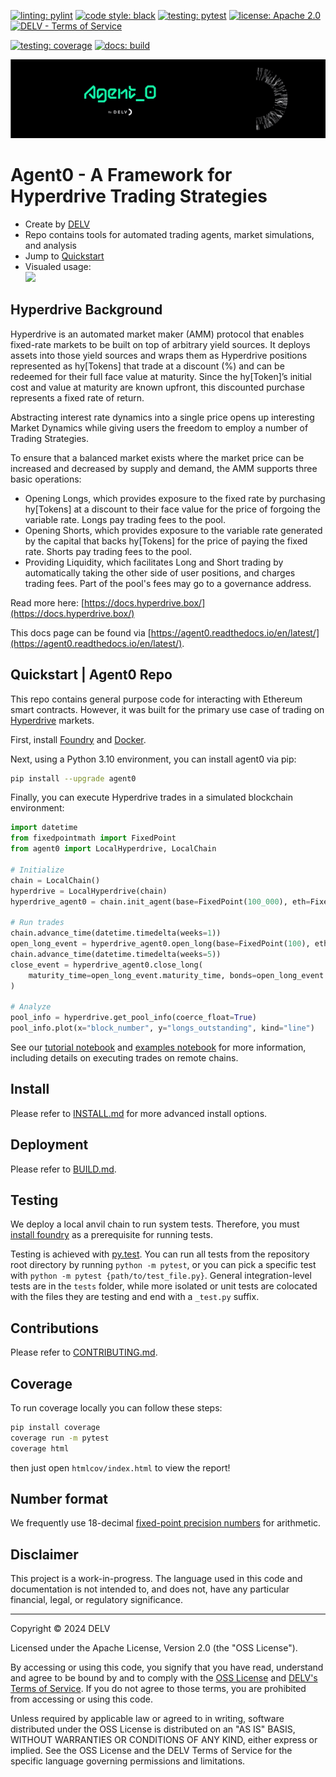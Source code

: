 [![linting: pylint](https://img.shields.io/badge/linting-pylint-yellowgreen)](https://github.com/pylint-dev/pylint)
[![code style: black](https://img.shields.io/badge/code%20style-black-000000.svg)](https://github.com/psf/black)
[![testing: pytest](https://img.shields.io/badge/testing-pytest-blue.svg)](https://docs.pytest.org/en/latest/contents.html)
[![license: Apache 2.0](https://img.shields.io/badge/License-Apache_2.0-lightgrey)](http://www.apache.org/licenses/LICENSE-2.0)
[![DELV - Terms of Service](https://img.shields.io/badge/DELV-Terms_of_Service-orange)](https://delv-public.s3.us-east-2.amazonaws.com/delv-terms-of-service.pdf)

[![testing: coverage](https://codecov.io/gh/delvtech/agent0/branch/main/graph/badge.svg?token=1S60MD42ZP)](https://app.codecov.io/gh/delvtech/agent0?displayType=list)
[![docs: build](https://readthedocs.org/projects/agent0/badge/?version=latest)](https://agent0.readthedocs.io/en/latest/?badge=latest)

<img src="https://raw.githubusercontent.com/delvtech/agent0/main/icons/agent0-dark.svg" width="800" alt="agent0"><br>
# Agent0 - A Framework for Hyperdrive Trading Strategies

* Create by [DELV](https://delv.tech)
* Repo contains tools for automated trading agents, market simulations, and analysis 
* Jump to [Quickstart](https://agent0.readthedocs.io/en/latest/#quickstart)
* Visualed usage: <br><a href="https://app.codecov.io/gh/delvtech/agent0?displayType=list"><img height="100px" src="https://codecov.io/gh/delvtech/agent0/graphs/sunburst.svg?token=1S60MD42ZP"><a> 


## Hyperdrive Background

Hyperdrive is an automated market maker (AMM) protocol that enables fixed-rate markets to be built on top of arbitrary yield sources. It deploys assets into those yield sources and wraps them as Hyperdrive positions represented as hy[Tokens] that trade at a discount (%) and can be redeemed for their full face value at maturity. Since the hy[Token]’s initial cost and value at maturity are known upfront, this discounted purchase represents a fixed rate of return.


Abstracting interest rate dynamics into a single price opens up interesting Market Dynamics while giving users the freedom to employ a number of Trading Strategies.


To ensure that a balanced market exists where the market price can be increased and decreased by supply and demand, the AMM supports three basic operations:
* Opening Longs, which provides exposure to the fixed rate by purchasing hy[Tokens] at a discount to their face value for the price of forgoing the variable rate. Longs pay trading fees to the pool.
* Opening Shorts, which provides exposure to the variable rate generated by the capital that backs hy[Tokens] for the price of paying the fixed rate. Shorts pay trading fees to the pool.
* Providing Liquidity, which facilitates Long and Short trading by automatically taking the other side of user positions, and charges trading fees. Part of the pool's fees may go to a governance address.

Read more here: [https://docs.hyperdrive.box/](https://docs.hyperdrive.box/)

This docs page can be found via [https://agent0.readthedocs.io/en/latest/](https://agent0.readthedocs.io/en/latest/).

## Quickstart | Agent0 Repo

This repo contains general purpose code for interacting with Ethereum smart contracts.
However, it was built for the primary use case of trading on [Hyperdrive](https://hyperdrive.delv.tech) markets.

First, install [Foundry](https://book.getfoundry.sh/getting-started/installation) and [Docker](https://docs.docker.com/engine/install/).

Next, using a Python 3.10 environment, you can install agent0 via pip:

```sh
pip install --upgrade agent0
```

Finally, you can execute Hyperdrive trades in a simulated blockchain environment:

```python
import datetime
from fixedpointmath import FixedPoint
from agent0 import LocalHyperdrive, LocalChain

# Initialize
chain = LocalChain()
hyperdrive = LocalHyperdrive(chain)
hyperdrive_agent0 = chain.init_agent(base=FixedPoint(100_000), eth=FixedPoint(10), pool=hyperdrive)

# Run trades
chain.advance_time(datetime.timedelta(weeks=1))
open_long_event = hyperdrive_agent0.open_long(base=FixedPoint(100), eth=FixedPoint(10))
chain.advance_time(datetime.timedelta(weeks=5))
close_event = hyperdrive_agent0.close_long(
    maturity_time=open_long_event.maturity_time, bonds=open_long_event.bond_amount
)

# Analyze
pool_info = hyperdrive.get_pool_info(coerce_float=True)
pool_info.plot(x="block_number", y="longs_outstanding", kind="line")
```

See our [tutorial notebook](https://github.com/delvtech/agent0/tree/main/examples/tutorial.ipynb) and 
[examples notebook](https://github.com/delvtech/agent0/tree/main/examples/short_examples.ipynb) for more information, 
including details on executing trades on remote chains.

## Install

Please refer to [INSTALL.md](https://github.com/delvtech/agent0/tree/main/INSTALL.md) for more advanced install options.

## Deployment

Please refer to [BUILD.md](https://github.com/delvtech/agent0/tree/main/BUILD.md).

## Testing

We deploy a local anvil chain to run system tests.
Therefore, you must [install foundry](https://github.com/foundry-rs/foundry#installatio://github.com/foundry-rs/foundry#installation) as a prerequisite for running tests.

Testing is achieved with [py.test](https://docs.pytest.org/en/latest/contents.html).
You can run all tests from the repository root directory by running `python -m pytest`, or you can pick a specific test with `python -m pytest {path/to/test_file.py}`.
General integration-level tests are in the `tests` folder, while more isolated or unit tests are colocated with the files they are testing and end with a `_test.py` suffix.

## Contributions

Please refer to [CONTRIBUTING.md](https://github.com/delvtech/agent0/tree/main/CONTRIBUTING.md).

## Coverage

To run coverage locally you can follow these steps:

```bash
pip install coverage
coverage run -m pytest
coverage html
```

then just open `htmlcov/index.html` to view the report!

## Number format

We frequently use 18-decimal [fixed-point precision numbers](https://github.com/delvtech/fixedpointmath#readme) for arithmetic.

## Disclaimer

This project is a work-in-progress.
The language used in this code and documentation is not intended to, and does not, have any particular financial, legal, or regulatory significance.

---

Copyright © 2024  DELV

Licensed under the Apache License, Version 2.0 (the "OSS License").

By accessing or using this code, you signify that you have read, understand and agree to be bound by and to comply with the [OSS License](http://www.apache.org/licenses/LICENSE-2.0) and [DELV's Terms of Service](https://delv-public.s3.us-east-2.amazonaws.com/delv-terms-of-service.pdf). If you do not agree to those terms, you are prohibited from accessing or using this code.

Unless required by applicable law or agreed to in writing, software distributed under the OSS License is distributed on an "AS IS" BASIS, WITHOUT WARRANTIES OR CONDITIONS OF ANY KIND, either express or implied. See the OSS License and the DELV Terms of Service for the specific language governing permissions and limitations.

